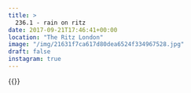 ```yaml
---
title: >
  236.1 - rain on ritz
date: 2017-09-21T17:46:41+00:00
location: "The Ritz London"
image: "/img/21631f7ca617d80dea6524f334967528.jpg"
draft: false
instagram: true
---
```


{{<photo src="/img/21631f7ca617d80dea6524f334967528.jpg">}}
